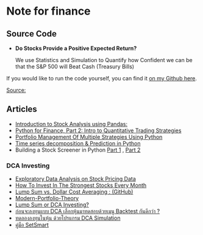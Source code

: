 # Note for finance

## Source Code

* **Do Stocks Provide a Positive Expected Return?**

  We use Statistics and Simulation to Quantify how Confident we can be that the S&P 500 will Beat Cash \(Treasury Bills\)

If you would like to run the code yourself, you can find it [on my Github here](https://github.com/yiuhyuk/Stocks_vs_Cash).

[Source:](https://towardsdatascience.com/do-stocks-provide-a-positive-expected-return-d21571e78ea4)

## Articles

* [Introduction to Stock Analysis using Pandas:](http://www.quantsbin.com/introduction-stock-analysis-pandas1/)
* [Python for Finance, Part 2: Intro to Quantitative Trading Strategies](https://www.learndatasci.com/tutorials/python-finance-part-2-intro-quantitative-trading-strategies/)
* [Portfolio Management Of Multiple Strategies Using Python](https://blog.quantinsti.com/portfolio-management-strategy-python/)
* [Time series decomposition & Prediction in Python](https://www.pythonforfinance.net/2019/07/22/time-series-decomposition-prediction-in-python/)
* Building a Stock Screener in Python [Part 1](https://medium.com/@hr23232323/building-a-stock-screener-for-free-in-python-1d1d334eb76d) , [Part 2](https://medium.com/@hr23232323/building-a-stock-screener-in-python-part-2-f40b64889293)

### DCA  Investing

* [Exploratory Data Analysis on Stock Pricing Data](https://www.codementor.io/blog/quantitative-trading-6i4dw8wj4z)
* [How To Invest In The Strongest Stocks Every Month](https://decodingmarkets.com/regular-investing-strongest-stocks/)
* [Lump Sum vs. Dollar Cost Averaging : \(GitHub\)](https://kykiefer.github.io/lump-sum-vs-dca.html)
* [Modern-Portfolio-Theory](https://github.com/ibiscp/Modern-Portfolio-Theory)
* [Lump Sum or DCA Investing?](https://medium.com/@miarenauly/lump-sum-or-dca-investing-681b67014ca0)
* [ก่อนจะลงทุนแบบ DCA เลือกหุ้นมาทดสอบด้วยเมนู Backtest กันดีกว่า ?](https://knowledge.bualuang.co.th/knowledge-base/dca_backtest/)
* [ทดลองลงทุนในหุ้น ด้วยโปรแกรม DCA Simulation](https://www.set.or.th/set/education/html.do?name=preretire_isp_preretire-11&innerMenuId=48)
* [คู่มือ SetSmart](https://www.setsmart.com/download/SETSmart_User_Manual.pdf)

